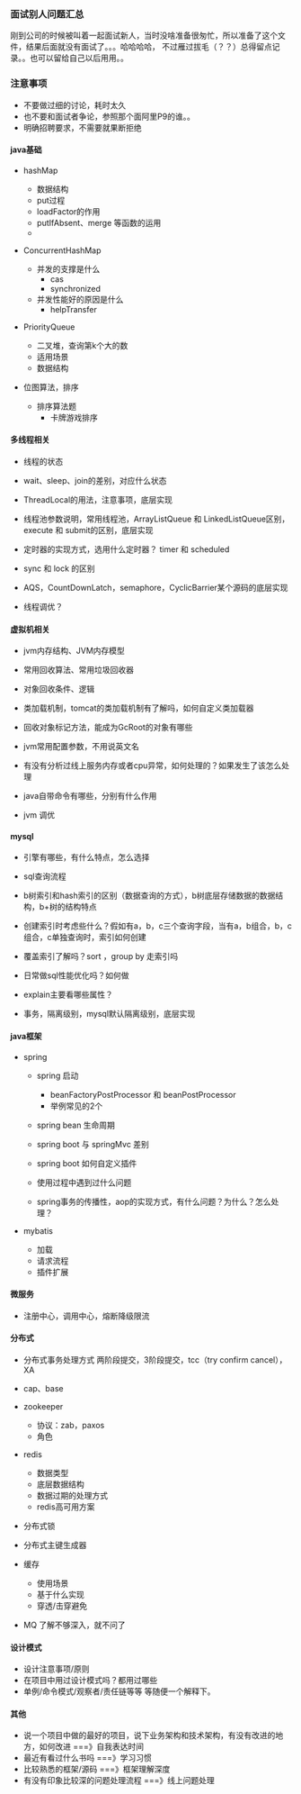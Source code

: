 ### 面试别人问题汇总
刚到公司的时候被叫着一起面试新人，当时没啥准备很匆忙，所以准备了这个文件，结果后面就没有面试了。。。哈哈哈哈，
不过雁过拔毛（？？）总得留点记录。。也可以留给自己以后用用。。


### 注意事项
- 不要做过细的讨论，耗时太久
- 也不要和面试者争论，参照那个面阿里P9的谁。。
- 明确招聘要求，不需要就果断拒绝


#### java基础
- hashMap
    - 数据结构
    - put过程
    - loadFactor的作用
    - putIfAbsent、merge 等函数的运用
    - 
    
- ConcurrentHashMap
    - 并发的支撑是什么
        - cas 
        - synchronized
    - 并发性能好的原因是什么
        - helpTransfer

- PriorityQueue
    - 二叉堆，查询第k个大的数
    - 适用场景
    - 数据结构
    
- 位图算法，排序  
    - 排序算法题
        - 卡牌游戏排序 
    

#### 多线程相关

- 线程的状态

- wait、sleep、join的差别，对应什么状态

- ThreadLocal的用法，注意事项，底层实现

- 线程池参数说明，常用线程池，ArrayListQueue 和 LinkedListQueue区别，execute 和 submit的区别，底层实现

- 定时器的实现方式，选用什么定时器？ timer 和 scheduled

- sync 和 lock 的区别

- AQS，CountDownLatch，semaphore，CyclicBarrier某个源码的底层实现

- 线程调优？
    

#### 虚拟机相关
- jvm内存结构、JVM内存模型

- 常用回收算法、常用垃圾回收器

- 对象回收条件、逻辑

- 类加载机制，tomcat的类加载机制有了解吗，如何自定义类加载器

- 回收对象标记方法，能成为GcRoot的对象有哪些

- jvm常用配置参数，不用说英文名

- 有没有分析过线上服务内存或者cpu异常，如何处理的？如果发生了该怎么处理

- java自带命令有哪些，分别有什么作用

- jvm 调优


#### mysql

- 引擎有哪些，有什么特点，怎么选择

- sql查询流程

- b树索引和hash索引的区别（数据查询的方式），b树底层存储数据的数据结构，b+树的结构特点

- 创建索引时考虑些什么？假如有a，b，c三个查询字段，当有a，b组合，b，c组合，c单独查询时，索引如何创建

- 覆盖索引了解吗？sort ，group by 走索引吗

- 日常做sql性能优化吗？如何做

- explain主要看哪些属性？

- 事务，隔离级别，mysql默认隔离级别，底层实现


#### java框架
- spring
    - spring 启动
        - beanFactoryPostProcessor 和 beanPostProcessor
        - 举例常见的2个
        
    - spring bean 生命周期
    - spring boot 与 springMvc 差别
    - spring boot 如何自定义插件
    - 使用过程中遇到过什么问题
    - spring事务的传播性，aop的实现方式，有什么问题？为什么？怎么处理？

- mybatis
    - 加载
    - 请求流程
    - 插件扩展
    
    
#### 微服务
- 注册中心，调用中心，熔断降级限流

#### 分布式
- 分布式事务处理方式
    两阶段提交，3阶段提交，tcc（try confirm cancel），XA
- cap、base
- zookeeper 
    - 协议：zab，paxos
    - 角色
    
- redis 
    - 数据类型
    - 底层数据结构
    - 数据过期的处理方式
    - redis高可用方案

- 分布式锁
- 分布式主键生成器
- 缓存
    - 使用场景
    - 基于什么实现
    - 穿透/击穿避免 
    
- MQ 
    了解不够深入，就不问了

#### 设计模式
- 设计注意事项/原则
- 在项目中用过设计模式吗？都用过哪些
- 单例/命令模式/观察者/责任链等等 等随便一个解释下。

#### 其他
- 说一个项目中做的最好的项目，说下业务架构和技术架构，有没有改进的地方，如何改进 ===》自我表达时间
- 最近有看过什么书吗 ===》学习习惯
- 比较熟悉的框架/源码 ===》框架理解深度
- 有没有印象比较深的问题处理流程 ===》线上问题处理
